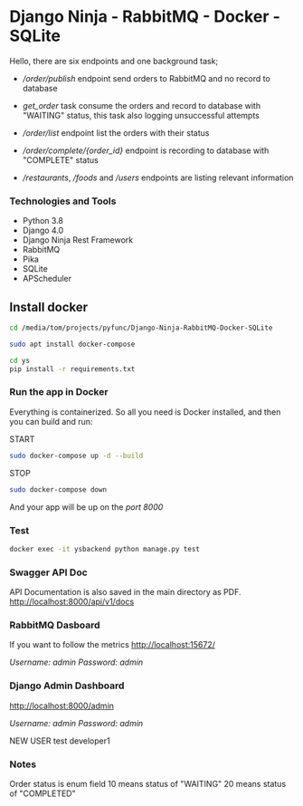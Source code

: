 # Django Ninja - RabbitMQ - Docker - SQLite

Hello, there are six endpoints and one background task;

* */order/publish* endpoint send orders to RabbitMQ and no record to database
* *get_order* task consume the orders and record to database with "WAITING" status, this task also logging unsuccessful attempts
* */order/list* endpoint list the orders with their status 
* */order/complete/{order_id}* endpoint is recording to database with "COMPLETE" status

* */restaurants*, */foods* and */users* endpoints are listing relevant information

### Technologies and Tools
* Python 3.8
* Django 4.0
* Django Ninja Rest Framework
* RabbitMQ
* Pika
* SQLite
* APScheduler

## Install docker

```bash
cd /media/tom/projects/pyfunc/Django-Ninja-RabbitMQ-Docker-SQLite
```

```bash
sudo apt install docker-compose
```

```bash
cd ys
pip install -r requirements.txt
```

### Run the app in Docker

Everything is containerized. So all you need is Docker installed, and then you can build and run:

START
```bash
sudo docker-compose up -d --build
```

STOP
```bash
sudo docker-compose down
```

And your app will be up on the *port 8000*

### Test

```bash
docker exec -it ysbackend python manage.py test
```

### Swagger API Doc

API Documentation is also saved in the main directory as PDF.
[http://localhost:8000/api/v1/docs](http://localhost:8000/api/v1/docs)

### RabbitMQ Dasboard

If you want to follow the metrics
[http://localhost:15672/](http://localhost:15672/)

*Username: admin*
*Password: admin*

### Django Admin Dashboard

[http://localhost:8000/admin](http://localhost:8000/admin)

*Username: admin*
*Password: admin*

NEW USER
test
developer1

### Notes

Order status is enum field
10 means status of "WAITING"
20 means status of "COMPLETED"